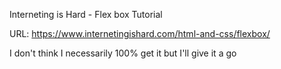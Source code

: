 Interneting is Hard - Flex box Tutorial 

URL: https://www.internetingishard.com/html-and-css/flexbox/ 

I don't think I necessarily 100% get it but I'll give it a go 